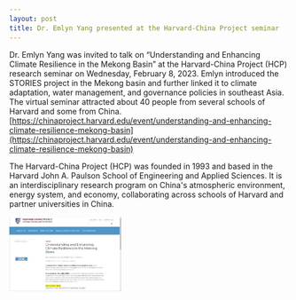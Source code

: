 ```yaml
---
layout: post
title: Dr. Emlyn Yang presented at the Harvard-China Project seminar
---
```


Dr. Emlyn Yang was invited to talk on “Understanding and Enhancing Climate Resilience in the Mekong Basin” at the Harvard-China Project (HCP) research seminar on Wednesday, February 8, 2023. Emlyn introduced the STORIES project in the Mekong basin and further linked it to climate adaptation, water management, and governance policies in southeast Asia. The virtual seminar attracted about 40 people from several schools of Harvard and some from China.
[https://chinaproject.harvard.edu/event/understanding-and-enhancing-climate-resilience-mekong-basin](https://chinaproject.harvard.edu/event/understanding-and-enhancing-climate-resilience-mekong-basin)

The Harvard-China Project (HCP) was founded in 1993 and based in the Harvard John A. Paulson School of Engineering and Applied Sciences. It is an interdisciplinary research program on China's atmospheric environment, energy system, and economy, collaborating across schools of Harvard and partner universities in China.

<img src="/assets/images/content/02_08.jpg" style="width: 40%;">
